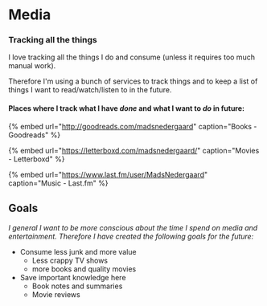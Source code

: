 # Media

### Tracking all the things

I love tracking all the things I do and consume \(unless it requires too much manual work\). 

Therefore I'm using a bunch of services to track things and to keep a list of things I want to read/watch/listen to in the future.

#### Places where I track what I have _done_ and what I want to _do_ in future:

{% embed url="http://goodreads.com/madsnedergaard" caption="Books - Goodreads" %}

{% embed url="https://letterboxd.com/madsnedergaard/" caption="Movies - Letterboxd" %}

{% embed url="https://www.last.fm/user/MadsNedergaard" caption="Music - Last.fm" %}

## Goals

_I general I want to be more conscious about the time I spend on media and entertainment. Therefore I have created the following goals for the future:_

* Consume less junk and more value
  * Less crappy TV shows
  * more books and quality movies
* Save important knowledge here
  * Book notes and summaries
  * Movie reviews



### 





